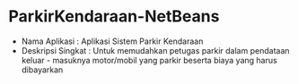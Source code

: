 # ParkirKendaraan-NetBeans

<ul>
  <li>Nama Aplikasi : Aplikasi Sistem Parkir Kendaraan</li>
  <li>Deskripsi Singkat : Untuk memudahkan petugas parkir dalam pendataan keluar - masuknya motor/mobil yang parkir beserta biaya yang harus dibayarkan</li>
</ul>

